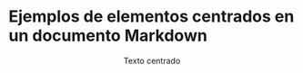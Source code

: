 # Ejemplos de elementos centrados en un documento Markdown


<div align="center">

Texto centrado

</div>
